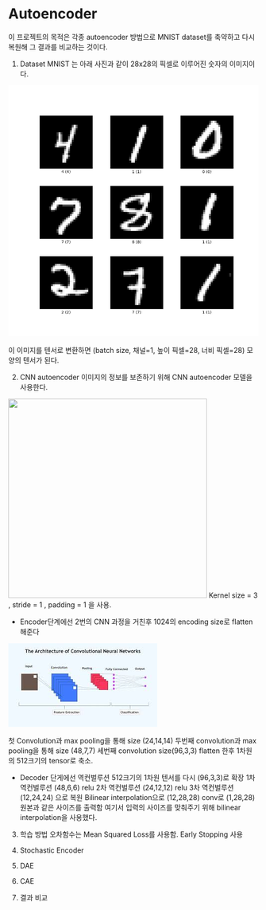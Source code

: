 # Autoencoder

이 프로젝트의 목적은 각종 autoencoder 방법으로 MNIST dataset를 축약하고 다시 복원해 그 결과를 비교하는 것이다.


1. Dataset
MNIST 는 아래 사진과 같이 28x28의 픽셀로 이루어진 숫자의 이미지이다.

![img_1.png](img_1.png)

이 이미지를 텐서로 변환하면 (batch size, 채널=1, 높이 픽셀=28, 너비 픽셀=28) 모양의 텐서가 된다.


2. CNN autoencoder 
이미지의 정보를 보존하기 위해 CNN autoencoder 모델을 사용한다.
<img src="https://blog.keras.io/img/ae/autoencoder_schema.jpg" width="400" height="400"/>
Kernel size = 3 , stride = 1 , padding = 1 을 사용. 

- Encoder단계에선 2번의 CNN 과정을 거친후 1024의 encoding size로 flatten 해준다

![img.png](img.png)

첫 Convolution과 max pooling을 통해 size (24,14,14)
두번째 convolution과 max pooling을 통해 size (48,7,7)
세번째 convolution size(96,3,3)
flatten 한후 1차원의 512크기의 tensor로 축소.


- Decoder 단게에선 역컨벌루션
512크기의 1차원 텐서를 다시  (96,3,3)로 확장
1차 역컨벌루션 (48,6,6) relu
2차 역컨벌루션 (24,12,12) relu
3차 역컨벌루션 (12,24,24) 으로 복원 
Bilinear interpolation으로 (12,28,28)
conv로 (1,28,28) 원본과 같은 사이즈를 출력함
여기서 입력의 사이즈를 맞춰주기 위해 bilinear interpolation을 사용했다.

  
3. 학습 방법
오차함수는 Mean Squared Loss를 사용함.
Early Stopping 사용

   
3.  Stochastic Encoder


4.  DAE
5. CAE
6. 결과 비교





